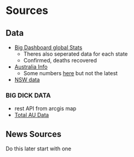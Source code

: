 # Sources

## Data

-   [Big Dashboard global Stats](https://github.com/CSSEGISandData/COVID-19)
    -   Theres also seperated data for each state
    -   Confirmed, deaths recovered
-   [Australia Info](https://www.health.gov.au/news/health-alerts/novel-coronavirus-2019-ncov-health-alert)
    -   Some numbers [here](https://www.health.gov.au/news/health-alerts/novel-coronavirus-2019-ncov-health-alert) but not the latest
-   [NSW data](<>)

### BIG DICK DATA

-   rest API from arcgis map
-   [Total AU Data](https://services1.arcgis.com/0MSEUqKaxRlEPj5g/ArcGIS/rest/services/Coronavirus_2019_nCoV_Cases/FeatureServer/2/88?f=pjson)

## News Sources

Do this later start with one
